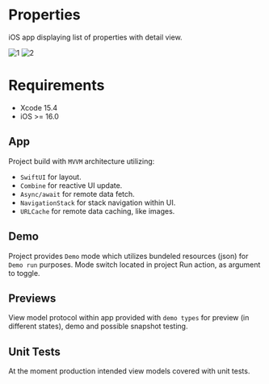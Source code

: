 # Properties
iOS app displaying list of properties with detail view.

![1](https://github.com/Eeyore741/Properties/assets/5173226/d4022d08-3bec-4e37-843a-ddbbe72fb3d2)
![2](https://github.com/Eeyore741/Properties/assets/5173226/42cf8238-85f3-48e9-9693-1ac3bbe51afa)

# Requirements 
* Xcode 15.4
* iOS >= 16.0


## App

Project build with `MVVM` architecture utilizing:
 * `SwiftUI` for layout.
 * `Combine` for reactive UI update.
 * `Async/await` for remote data fetch.
 * `NavigationStack` for stack navigation within UI.
 * `URLCache` for remote data caching, like images.

## Demo
Project provides `Demo` mode which utilizes bundeled resources (json) for `Demo run` purposes.
Mode switch located in project Run action, as argument to toggle.

## Previews
View model protocol within app provided with `demo types` for preview (in different states), demo and possible snapshot testing.

## Unit Tests
At the moment production intended view models covered with unit tests.
